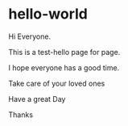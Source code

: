 # hello-world

Hi Everyone.

This is a test-hello page for page.

I hope everyone has a good time.

Take care of your loved ones

Have a great Day

Thanks
